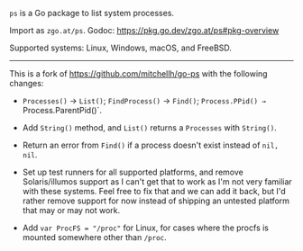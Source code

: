 `ps` is a Go package to list system processes.

Import as `zgo.at/ps`. Godoc: https://pkg.go.dev/zgo.at/ps#pkg-overview

Supported systems: Linux, Windows, macOS, and FreeBSD.

---

This is a fork of https://github.com/mitchellh/go-ps with the following changes:

- `Processes()` → `List()`; `FindProcess()` → `Find()`; `Process.PPid() →
  `Process.ParentPid()`.

- Add `String()` method, and `List()` returns a `Processes` with `String()`.

- Return an error from `Find()` if a process doesn't exist instead of `nil, nil`.

- Set up test runners for all supported platforms, and remove Solaris/illumos
  support as I can't get that to work as I'm not very familiar with these
  systems. Feel free to fix that and we can add it back, but I'd rather remove
  support for now instead of shipping an untested platform that may or may not
  work.

- Add `var ProcFS = "/proc"` for Linux, for cases where the procfs is mounted
  somewhere other than `/proc`.
